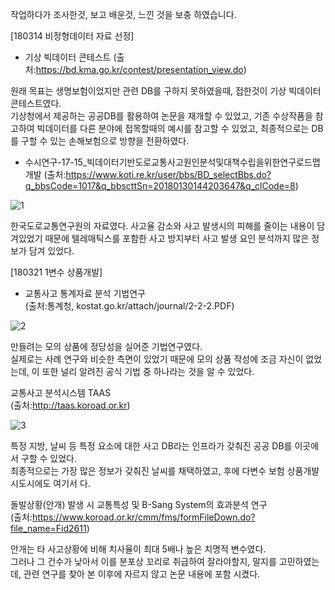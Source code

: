 작업하다가 조사한것, 보고 배운것, 느낀 것을 보충 하였습니다.

[180314 비정형데이터 자료 선정]    
- 기상 빅데이터 콘테스트
(출처:https://bd.kma.go.kr/contest/presentation_view.do)

원래 목표는 생명보험이었지만 관련 DB를 구하지 못하였을때, 접한것이 기상 빅데이터 콘테스트였다.   
기상청에서 제공하는 공공DB를 활용하여 논문을 재개할 수 있었고, 기존 수상작품을 참고하여 빅데이터를 다른 분야에 접목할때의 예시를 참고할 수 있었고, 최종적으로는 DB를 구할 수 있는 손해보험으로 방향을 전환하였다.

- 수시연구-17-15_빅데이터기반도로교통사고원인분석및대책수립을위한연구로드맵개발
(출처:https://www.koti.re.kr/user/bbs/BD_selectBbs.do?q_bbsCode=1017&q_bbscttSn=20180130144203647&q_clCode=8)

![1](https://user-images.githubusercontent.com/32063022/41100404-3ad5b1a2-6a9c-11e8-99d2-39162fdad4df.jpg)

한국도로교통연구원의 자료였다. 사고율 감소와 사고 발생시의 피해를 줄이는 내용이 담겨있었기 때문에 텔레매틱스를 포함한 사고 방지부터 사고 발생 요인 분석까지 많은 정보가 담겨 있었다.

[180321 1변수 상품개발]   
- 교통사고 통계자료 분석 기법연구   
(출처:통계청, kostat.go.kr/attach/journal/2-2-2.PDF)   

![2](https://user-images.githubusercontent.com/32063022/41100405-3b013b10-6a9c-11e8-88f5-1d43e9072c65.jpg)

만들려는 모의 상품에 정당성을 실어준 기법연구였다.   
실제로는 사례 연구와 비슷한 측면이 있었기 때문에 모의 상품 작성에 조금 자신이 없었는데, 이 또한 널리 알려진 공식 기법 중 하나라는 것을 알 수 있었다.  

교통사고 분석시스템 TAAS   
(출처:http://taas.koroad.or.kr)   

![3](https://user-images.githubusercontent.com/32063022/41100406-3b2f9168-6a9c-11e8-9574-f97cf6010e0d.jpg)

특정 지방, 날씨 등 특정 요소에 대한 사고 DB라는 인프라가 갖춰진 공공 DB를 이곳에서 구할 수 있었다.  
최종적으로는 가장 많은 정보가 갖춰진 날씨를 채택하였고, 후에 다변수 보험 상품개발 시도시에도 여기서 다.  


돌발상황(안개) 발생 시 교통특성 및 B-Sang System의 효과분석 연구   
(출처:https://www.koroad.or.kr/cmm/fms/formFileDown.do?file_name=Fid2611)   

안개는 타 사고상황에 비해 치사율이 최대 5배나 높은 치명적 변수였다.      
그러나 그 건수가 낮아서 이를 분포상 꼬리로 취급하여 잘라야할지, 말지를 고민하였는데, 관련 연구를 찾아 본 이후에 자르지 않고 논문 내용에 포함 시켰다.
